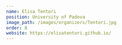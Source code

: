 ```yaml
---
name: Elisa Tentori
position: University of Padova
image_path: /images/organizers/Tentori.jpg
order: 8
website: https://elisatentori.github.io/
---
```

